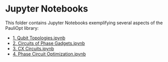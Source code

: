 # Jupyter Notebooks

This folder contains Jupyter Notebooks exemplifying several aspects of the PauliOpt library:

- [1. Qubit Topologies.ipynb](1.%20Qubit%20Topologies.ipynb)
- [2. Circuits of Phase Gadgets.ipynb](2.%20Circuits%20of%20Phase%20Gadgets.ipynb)
- [3. CX Circuits.ipynb](3.%20CX%20Circuits.ipynb)
- [4. Phase Circuit Optimization.ipynb](4.%20Phase%20Circuit%20Optimization.ipynb)
